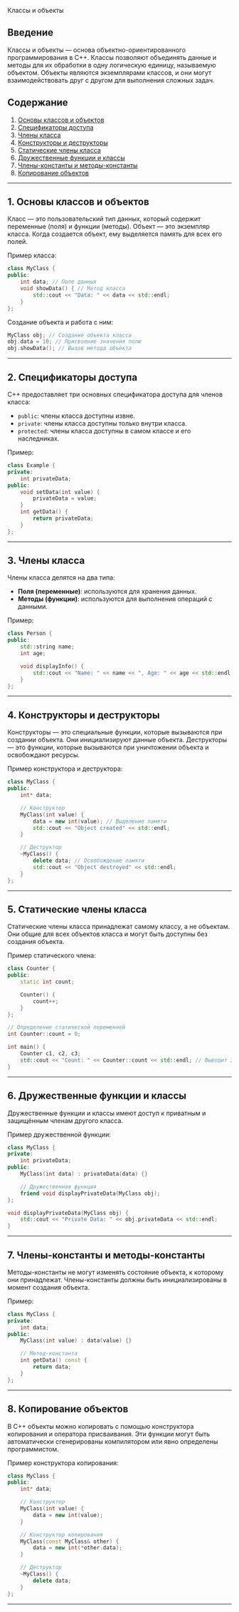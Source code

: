 Классы и объекты

## Введение

Классы и объекты — основа объектно-ориентированного программирования в C++. Классы позволяют объединять данные и методы для их обработки в одну логическую единицу, называемую объектом. Объекты являются экземплярами классов, и они могут взаимодействовать друг с другом для выполнения сложных задач.

## Содержание

1. [Основы классов и объектов](#1.%20Основы%20классов%20и%20объектов)
2. [Спецификаторы доступа](#2.%20Спецификаторы%20доступа)
3. [Члены класса](#3.%20Члены%20класса)
4. [Конструкторы и деструкторы](#4.%20Конструкторы%20и%20деструкторы)
5. [Статические члены класса](#5.%20Статические%20члены%20класса)
6. [Дружественные функции и классы](#6.%20Дружественные%20функции%20и%20классы)
7. [Члены-константы и методы-константы](#7.%20Члены-константы%20и%20методы-константы)
8. [Копирование объектов](#8.%20Копирование%20объектов)

---

## 1. Основы классов и объектов

Класс — это пользовательский тип данных, который содержит переменные (поля) и функции (методы). Объект — это экземпляр класса. Когда создается объект, ему выделяется память для всех его полей.

Пример класса:

```cpp
class MyClass {
public:
    int data; // Поле данных
    void showData() { // Метод класса
        std::cout << "Data: " << data << std::endl;
    }
};
```

Создание объекта и работа с ним:

```cpp
MyClass obj; // Создание объекта класса
obj.data = 10; // Присвоение значения полю
obj.showData(); // Вызов метода объекта
```

---

## 2. Спецификаторы доступа

C++ предоставляет три основных спецификатора доступа для членов класса:

- `public`: члены класса доступны извне.
- `private`: члены класса доступны только внутри класса.
- `protected`: члены класса доступны в самом классе и его наследниках.

Пример:

```cpp
class Example {
private:
    int privateData;
public:
    void setData(int value) {
        privateData = value;
    }
    int getData() {
        return privateData;
    }
};
```

---

## 3. Члены класса

Члены класса делятся на два типа:

- **Поля (переменные)**: используются для хранения данных.
- **Методы (функции)**: используются для выполнения операций с данными.

Пример:

```cpp
class Person {
public:
    std::string name;
    int age;

    void displayInfo() {
        std::cout << "Name: " << name << ", Age: " << age << std::endl;
    }
};
```

---

## 4. Конструкторы и деструкторы

Конструкторы — это специальные функции, которые вызываются при создании объекта. Они инициализируют данные объекта. Деструкторы — это функции, которые вызываются при уничтожении объекта и освобождают ресурсы.

Пример конструктора и деструктора:

```cpp
class MyClass {
public:
    int* data;

    // Конструктор
    MyClass(int value) {
        data = new int(value); // Выделение памяти
        std::cout << "Object created" << std::endl;
    }

    // Деструктор
    ~MyClass() {
        delete data; // Освобождение памяти
        std::cout << "Object destroyed" << std::endl;
    }
};
```

---

## 5. Статические члены класса

Статические члены класса принадлежат самому классу, а не объектам. Они общие для всех объектов класса и могут быть доступны без создания объекта.

Пример статического члена:

```cpp
class Counter {
public:
    static int count;

    Counter() {
        count++;
    }
};

// Определение статической переменной
int Counter::count = 0;

int main() {
    Counter c1, c2, c3;
    std::cout << "Count: " << Counter::count << std::endl; // Выводит 3
}
```

---

## 6. Дружественные функции и классы

Дружественные функции и классы имеют доступ к приватным и защищённым членам другого класса.

Пример дружественной функции:

```cpp
class MyClass {
private:
    int privateData;
public:
    MyClass(int data) : privateData(data) {}

    // Дружественная функция
    friend void displayPrivateData(MyClass obj);
};

void displayPrivateData(MyClass obj) {
    std::cout << "Private Data: " << obj.privateData << std::endl;
}
```

---

## 7. Члены-константы и методы-константы

Методы-константы не могут изменять состояние объекта, к которому они принадлежат. Члены-константы должны быть инициализированы в момент создания объекта.

Пример:

```cpp
class MyClass {
private:
    int data;
public:
    MyClass(int value) : data(value) {}

    // Метод-константа
    int getData() const {
        return data;
    }
};
```

---

## 8. Копирование объектов

В C++ объекты можно копировать с помощью конструктора копирования и оператора присваивания. Эти функции могут быть автоматически сгенерированы компилятором или явно определены программистом.

Пример конструктора копирования:

```cpp
class MyClass {
public:
    int* data;

    // Конструктор
    MyClass(int value) {
        data = new int(value);
    }

    // Конструктор копирования
    MyClass(const MyClass& other) {
        data = new int(*other.data);
    }

    // Деструктор
    ~MyClass() {
        delete data;
    }
};
```

---
